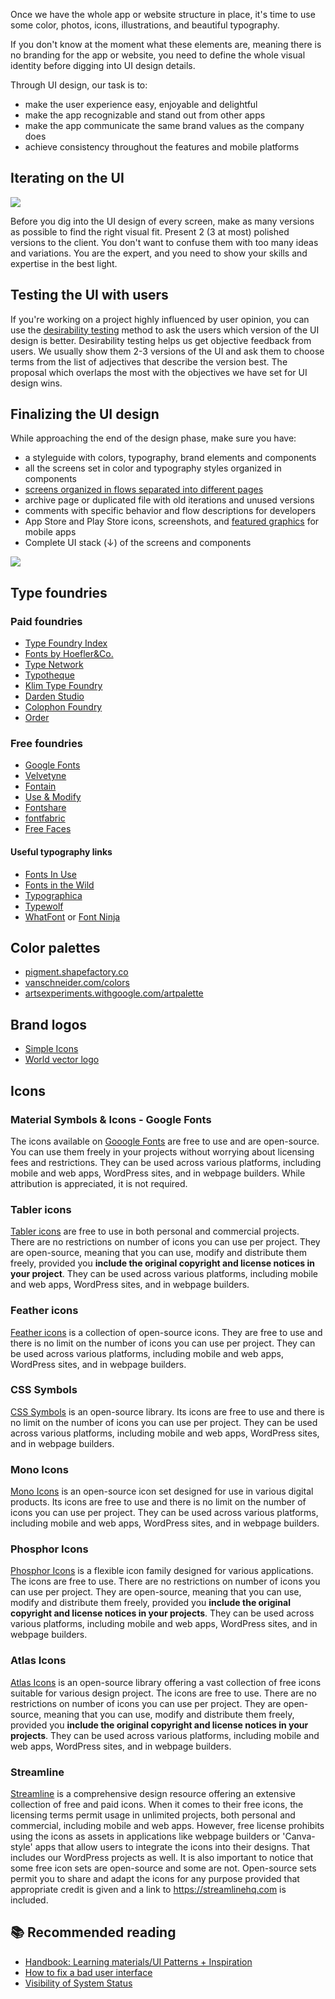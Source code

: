 Once we have the whole app or website structure in place, it's time to use some color, photos, icons, illustrations, and beautiful typography.

If you don't know at the moment what these elements are, meaning there is no branding for the app or website, you need to define the whole visual identity before digging into UI design details.

Through UI design, our task is to:

- make the user experience easy, enjoyable and delightful
- make the app recognizable and stand out from other apps
- make the app communicate the same brand values as the company does
- achieve consistency throughout the features and mobile platforms

## Iterating on the UI

![](/img/designprocess-ui-iterations.png)

Before you dig into the UI design of every screen, make as many versions as possible to find the right visual fit. Present 2 (3 at most) polished versions to the client. You don't want to confuse them with too many ideas and variations. You are the expert, and you need to show your skills and expertise in the best light.

## Testing the UI with users

If you're working on a project highly influenced by user opinion, you can use the [desirability testing](https://infinum.com/handbook/design/research/evaluative-research/desirability-testing) method to ask the users which version of the UI design is better. Desirability testing helps us get objective feedback from users. We usually show them 2-3 versions of the UI and ask them to choose terms from the list of adjectives that describe the version best. The proposal which overlaps the most with the objectives we have set for UI design wins.

## Finalizing the UI design

While approaching the end of the design phase, make sure you have:

- a styleguide with colors, typography, brand elements and components
- all the screens set in color and typography styles organized in components
- [screens organized in flows separated into different pages](https://infinum.com/handbook/design/design-process/handoff/design-files-and-project-folders)
- archive page or duplicated file with old iterations and unused versions
- comments with specific behavior and flow descriptions for developers
- App Store and Play Store icons, screenshots, and [featured graphics](https://infinum.com/handbook/books/design/design-process/handoff/export#store-promotional-visuals) for mobile apps
- Complete UI stack (↓) of the screens and components

![](/img/designprocess-ui-stack.png)

## Type foundries

### Paid foundries
- [Type Foundry Index](https://type.lol/)
- [Fonts by Hoefler&Co.](https://www.typography.com/)
- [Type Network](https://fontbureau.typenetwork.com/)
- [Typotheque](https://www.typotheque.com/)
- [Klim Type Foundry](https://klim.co.nz/)
- [Darden Studio](https://www.dardenstudio.com/)
- [Colophon Foundry](https://www.colophon-foundry.org/)
- [Order](https://order.design/)

### Free foundries

- [Google Fonts](https://fonts.google.com/)
- [Velvetyne](http://velvetyne.fr)
- [Fontain](https://fontain.org/)
- [Use & Modify](http://usemodify.com/)
- [Fontshare](https://www.fontshare.com/)
- [fontfabric](https://www.fontfabric.com/free-fonts/)
- [Free Faces](https://freefaces.gallery/)

#### Useful typography links
- [Fonts In Use](https://fontsinuse.com/)
- [Fonts in the Wild](https://www.fontsinthewild.com/free)
- [Typographica](https://typographica.org)
- [Typewolf](https://www.typewolf.com/)
- [WhatFont](https://chrome.google.com/webstore/detail/whatfont/jabopobgcpjmedljpbcaablpmlmfcogm) or [Font Ninja](https://chrome.google.com/webstore/detail/fonts-ninja/eljapbgkmlngdpckoiiibecpemleclhh)


## Color palettes

- [pigment.shapefactory.co](https://pigment.shapefactory.co/)
- [vanschneider.com/colors](https://vanschneider.com/colors)
- [artsexperiments.withgoogle.com/artpalette](https://artsexperiments.withgoogle.com/artpalette/)


## Brand logos

- [Simple Icons](https://simpleicons.org/)
- [World vector logo](https://worldvectorlogo.com/)


## Icons
### Material Symbols & Icons - Google Fonts
The icons available on [Gooogle Fonts](https://fonts.google.com/icons) are free to use and are open-source. You can use them freely in your projects without worrying about licensing fees and restrictions. They can be used across various platforms, including mobile and web apps, WordPress sites, and in webpage builders. While attribution is appreciated, it is not required.

### Tabler icons
[Tabler icons](https://tabler.io/icons) are free to use in both personal and commercial projects. There are no restrictions on number of icons you can use per project. They are open-source, meaning that you can use, modify and distribute them freely, provided you **include the original copyright and license notices in your project**. They can be used across various platforms, including mobile and web apps, WordPress sites, and in webpage builders.

### Feather icons
[Feather icons](https://feathericons.com/) is a collection of open-source icons. They are free to use and there is no limit on the number of icons you can use per project. They can be used across various platforms, including mobile and web apps, WordPress sites, and in webpage builders.

### CSS Symbols
[CSS Symbols](https://css.gg/icons) is an open-source library. Its icons are free to use and there is no limit on the number of icons you can use per project. They can be used across various platforms, including mobile and web apps, WordPress sites, and in webpage builders.

### Mono Icons
[Mono Icons](https://icons.mono.company/) is an open-source icon set designed for use in various digital products. Its icons are free to use and there is no limit on the number of icons you can use per project. They can be used across various platforms, including mobile and web apps, WordPress sites, and in webpage builders.

### Phosphor Icons
[Phosphor Icons](https://phosphoricons.com/) is a flexible icon family designed for various applications. The icons are free to use. There are no restrictions on number of icons you can use per project. They are open-source, meaning that you can use, modify and distribute them freely, provided you **include the original copyright and license notices in your projects**. They can be used across various platforms, including mobile and web apps, WordPress sites, and in webpage builders.

### Atlas Icons
[Atlas Icons](https://atlasicons.vectopus.com/) is an open-source library offering a vast collection of free icons suitable for various design project. The icons are free to use. There are no restrictions on number of icons you can use per project. They are open-source, meaning that you can use, modify and distribute them freely, provided you **include the original copyright and license notices in your projects**. They can be used across various platforms, including mobile and web apps, WordPress sites, and in webpage builders.

### Streamline
[Streamline](https://home.streamlinehq.com/) is a comprehensive design resource offering an extensive collection of free and paid icons. When it comes to their free icons, the licensing terms permit usage in unlimited projects, both personal and commercial, including mobile and web apps. However, free license prohibits using the icons as assets in applications like webpage builders or 'Canva-style' apps that allow users to integrate the icons into their designs. That includes our WordPress projects as well. It is also important to notice that some free icon sets are open-source and some are not. Open-source sets permit you to share and adapt the icons for any purpose provided that appropriate credit is given and a link to https://streamlinehq.com is included.


## 📚 Recommended reading
- [Handbook: Learning materials/UI Patterns + Inspiration](https://infinum.com/handbook/books/design/resources/learning-materials#inspiration)
- [How to fix a bad user interface](https://www.scotthurff.com/posts/why-your-user-interface-is-awkward-youre-ignoring-the-ui-stack/)
- [Visibility of System Status](https://www.nngroup.com/articles/visibility-system-status/)
